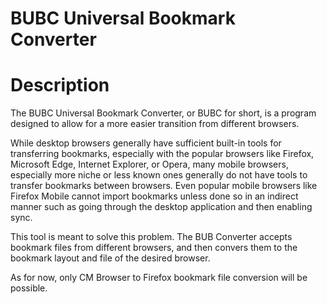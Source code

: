 # BUBC Universal Bookmark Converter

# Description
The BUBC Universal Bookmark Converter, or BUBC for short, is a program designed to allow for a more easier transition from different browsers. 

While desktop browsers generally have sufficient built-in tools for transferring bookmarks, especially with the popular browsers like Firefox, Microsoft Edge, Internet Explorer, or Opera, many mobile browsers, especially more niche or less known ones generally do not have tools to transfer bookmarks between browsers. Even popular mobile browsers like Firefox Mobile cannot import bookmarks unless done so in an indirect manner such as going through the desktop application and then enabling sync.

This tool is meant to solve this problem. The BUB Converter accepts bookmark files from different browsers, and then convers them to the bookmark layout and file of the desired browser.

As for now, only CM Browser to Firefox bookmark file conversion will be possible.

